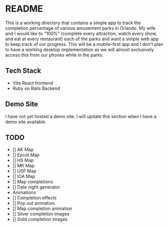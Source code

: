 # README

This is a working directory that contains a simple app to track the completion percentage of various amusement parks in Orlando. My wife and I would like to "100%" (complete every attraction, watch every show, and eat at every restaurant) each of the parks and want a simple web app to keep track of our progress. This will be a mobile-first app and I don't plan to have a working desktop implementation as we will almost exclusively access this from our phones while in the parks.

## Tech Stack

- Vite React frontend
- Ruby on Rails Backend

## Demo Site

I have not yet hosted a demo site. I will update this section when I have a demo site available.

## TODO

- [] AK Map
- [] Epcot Map
- [] HS Map
- [] MK Map
- [] USF Map
- [] IOA Map
- [] Map completions
- [] Date night generator
- Animations
- [] Completion effects
- [] Pop out animation
- [] Map completion animation
- [] Silver completion images
- [] Gold completion images
